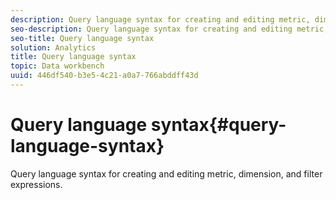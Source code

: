 ```yaml
---
description: Query language syntax for creating and editing metric, dimension, and filter expressions.
seo-description: Query language syntax for creating and editing metric, dimension, and filter expressions.
seo-title: Query language syntax
solution: Analytics
title: Query language syntax
topic: Data workbench
uuid: 446df540-b3e5-4c21-a0a7-766abddff43d
---
```


# Query language syntax{#query-language-syntax}

Query language syntax for creating and editing metric, dimension, and filter expressions.

